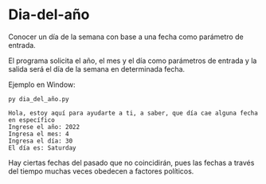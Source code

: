 # Dia-del-año

Conocer un día de la semana con base a una fecha como parámetro de entrada.

  El programa solicita el año, el mes y el día como parámetros de entrada y la salida será el día de la semana en determinada fecha.

Ejemplo en Window:

```
py dia_del_año.py

Hola, estoy aquí para ayudarte a ti, a saber, que día cae alguna fecha en específico
Ingrese el año: 2022
Ingresa el mes: 4
Ingresa el día: 30
El día es: Saturday
```

Hay ciertas fechas del pasado que no coincidirán, pues las fechas a través del tiempo muchas veces obedecen a factores políticos.

